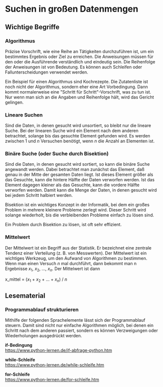 # Suchen in großen Datenmengen

## Wichtige Begriffe

### Algorithmus
Präzise Vorschrift, wie eine Reihe an Tätigkeiten durchzuführen ist, um ein bestimmtes Ergebnis oder Ziel zu erreichen. Die Anweisungen müssen für den oder die Ausführende verständlich und eindeutig sein. Die Reihenfolge der Anweisungen ist von Bedeutung. Es können auch Schleifen oder Fallunterscheidungen verwendet werden.

Ein Beispiel für einen Algorithmus sind Kochrezepte. Die Zutatenliste ist noch nicht der Algorithmus, sondern eher eine Art Vorbedingung. Dann kommt normalerweise eine "Schritt für Schritt"-Vorschrift, was zu tun ist. Nur wenn man sich an die Angaben und Reihenfolge hält, wird das Gericht gelingen.

### Lineare Suchen
Sind die Daten, in denen gesucht wird unsortiert, so bleibt nur die lineare Suche. Bei der linearen Suche wird ein Element nach dem anderen betrachtet, solange bis das gesuchte Element gefunden wird. Es werden zwischen 1 und _n_ Versuchen benötigt, wenn _n_ die Anzahl an Elementen ist.

### Binäre Suche (oder Suche durch Bisektion)
Sind die Daten, in denen gesucht wird sortiert, so kann die binäre Suche angewandt werden. Dabei betrachtet man zunächst das Element, daß genau in der Mitte der gesamten Daten liegt. Ist dieses Element größer als das Gesuchte, kann die hintere Hälfte der Daten verworfen werden. Ist das Element dagegen kleiner als das Gesuchte, kann die vordere Hälfte verworfen werden. Damit kann die Menge der Daten, in denen gesucht wird bei jedem Schritt halbiert werden.

Bisektion ist ein wichtiges Konzept in der Informatik, bei dem ein großes Problem in mehrere kleinere Probleme zerlegt wird. Dieser Schritt wird solange wiederholt, bis die verbleibenden Probleme einfach zu lösen sind.

Ein Problem durch Bisektion zu lösen, ist oft sehr effizient.

### Mittelwert
Der Mittelwert ist ein Begriff aus der Statistik. Er bezeichnet eine zentrale Tendenz einer Verteilung (z. B. von Messwerten). Der Mittelwert ist ein wichtiges Werkzeug, um den Aufwand von Algorithmen zu bestimmen. Wenn man einen Versuch _n_ mal durchführt, dann bekommt man n Ergebnisse _x_<sub>1</sub>, _x_<sub>2</sub>, ..., _x<sub>n</sup>_.
Der Mittelwert ist dann

  x_mittel = (_x_<sub>1</sub> + _x_<sub>2</sub> + ... + _x<sub>n</sub>_) / _n_

## Lesematerial

### Programmablauf strukturieren
Mithilfe der folgenden Sprachelemente lässt sich der Programmablauf steuern. Damit sind nicht nur einfache Algorithmen möglich, bei denen ein Schritt nach dem anderen passiert, sondern es können Verzweigungen oder Wiederholungen ausgedrückt werden.

**if-Bedingung** \
https://www.python-lernen.de/if-abfrage-python.htm

**while-Schleife** \
https://www.python-lernen.de/while-schleife.htm

**for-Schleife** \
https://www.python-lernen.de/for-schleife.htm
